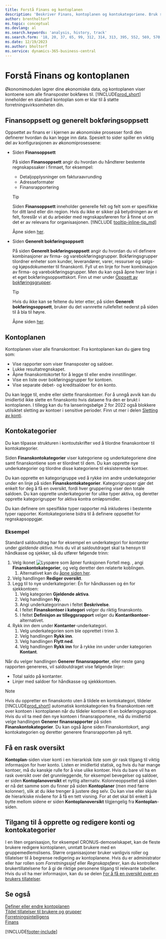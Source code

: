 ```yaml
---
title: Forstå Finans og kontoplanen
description: 'Beskriver Finans, kontoplanen og kontokategoriene. Bruk siden Finansoppsett til å angi hvordan du håndterer bestemte regnskapssaker i firmaet.'
author: brentholtorf
ms.topic: conceptual
ms.devlang: al
ms.search.keywords: 'analysis, history, track'
ms.search.form: '18, 20, 37, 65, 99, 312, 314, 313, 395, 552, 569, 570, 634, 790, 791, 1158'
ms.date: 12/19/2023
ms.author: bholtorf
ms.service: dynamics-365-business-central
---
```

# Forstå Finans og kontoplanen

Økonomimodulen lagrer dine økonomiske data, og kontoplanen viser kontoene som alle finansposter bokføres til. [!INCLUDE[prod_short](includes/prod_short.md)] inneholder en standard kontoplan som er klar til å støtte forretningsvirksomheten din.

## Finansoppsett og generelt bokføringsoppsett

Oppsettet av finans er i kjernen av økonomiske prosesser fordi den definerer hvordan du kan legge inn data. Spesielt to sider spiller en viktig del av konfigurasjonen av økonomiprosessene:  

* Siden **Finansoppsett**

  På siden **Finansoppsett** angir du hvordan du håndterer bestemte regnskapssaker i firmaet, for eksempel:  

  * Detaljopplysninger om fakturaavrunding  
  * Adresseformater  
  * Finansrapportering

  > [!TIP]
  > Siden **Finansoppsett** inneholder generelle felt og felt som er spesifikke for ditt land eller din region. Hvis du ikke er sikker på betydningen av et felt, foreslår vi at du arbeider med regnskapsføreren for å finne ut om det er av relevans for organisasjonen. [!INCLUDE [tooltip-inline-tip_md](includes/tooltip-inline-tip_md.md)]  

  Åpne siden [her](https://businesscentral.dynamics.com/?page=118).
  
* Siden **Generelt bokføringsoppsett**

  På siden **Generelt bokføringsoppsett** angir du hvordan du vil definere kombinasjoner av firma- og varebokføringsgrupper. Bokføringsgrupper tilordner enheter som kunder, leverandører, varer, ressurser og salgs- og kjøpsdokumenter til finanskonti. Fyll ut en linje for hver kombinasjon av firma- og varebokføringsgrupper. Men du kan også åpne hver linje i et eget bokføringsoppsettskort. Finn ut mer under [Oppsett av bokføringsgrupper](finance-posting-groups.md).  

  > [!TIP]
  > Hvis du ikke kan se feltene du leter etter, på siden **Generelt bokføringsoppsett**, bruker du det vannrette rullefeltet nederst på siden til å bla til høyre.  

  Åpne siden [her](https://businesscentral.dynamics.com/?page=314).

## Kontoplanen

Kontoplanen viser alle finanskontoer. Fra kontoplanen kan du gjøre ting som:  

* Vise rapporter som viser finansposter og saldoer.  
* Lukke resultatregnskapet.  
* Åpne finanskontokortet for å legge til eller endre innstillinger.  
* Vise en liste over bokføringsgrupper for kontoen.
* Vise separate debet- og kreditsaldoer for én konto.

Du kan legge til, endre eller slette finanskontoer. For å unngå avvik kan du imidlertid ikke slette en finanskonto hvis dataene fra den er brukt i kontoplanen. I tillegg kan du fra lanseringsbølge 2 for 2022 også blokkere utilsiktet sletting av kontoer i sensitive perioder. Finn ut mer i delen [Sletting av konti](finance-setup-chart-accounts.md#delete-accounts).  

## Kontokategorier

Du kan tilpasse strukturen i kontoutskrifter ved å tilordne finanskontoer til kontokategorier.  

Siden **Finanskontokategorier** viser kategoriene og underkategoriene dine samt finanskontiene som er tilordnet til dem. Du kan opprette nye underkategorier og tilordne disse kategoriene til eksisterende kontoer.  

Du kan opprette en kategorigruppe ved å rykke inn andre underkategorier under en linje på siden **Finanskontokategorier**. Kategorigrupper gjør det enkelt for deg å få en oversikt, fordi hver gruppering viser den totale saldoen. Du kan opprette underkategorier for ulike typer aktiva, og deretter opprette kategorigrupper for aktiva kontra omløpsmidler.  

Du kan definere om spesifikke typer rapporter må inkluderes i bestemte typer rapporter. Kontokategoriene bidra til å definere oppsettet for regnskapsoppgjør.  

### Eksempel

Standard saldoutdrag har for eksempel en underkategori for *kontanter* under *gjeldende aktiva*. Hvis du vil at saldoutdraget skal ta hensyn til håndkasse og sjekker, så du utfører følgende trinn:

1. Velg ikonet ![Lyspære som åpner funksjonen Fortell meg.](media/ui-search/search_small.png "Fortell hva du vil gjøre") , angi **Finanskontokategorier**, og velg deretter den relaterte koblingen.
   1. Alternativet kan du [åpne siden her](https://businesscentral.dynamics.com/?page=790).
2. Velg handlingen **Rediger oversikt**.
3. Legg til to nye underkategorier: Én for håndkassen og én for sjekkontoen:
   1. Velg kategorien **Gjeldende aktiva**.
   2. Velg handlingen **Ny**.
   3. Angi underkategorinavn i feltet **Beskrivelse**.
   4. I feltet **Finanskontoer i kategori** velger du riktig finanskonto.
   5. I feltet **Definisjon av tilleggsrapport** velger du **Kontantkontoer**-alternativet.
4. Rykk inn dem under **Kontanter**-underkategori.
   1. Velg underkategorien som ble opprettet i trinn 3.
   2. Velg handlingen **Rykk inn**.
   3. Velg handlingen **Flytt ned**.
   4. Velg handlingen **Rykk inn** for å rykke inn under under kategorien **Kontant**.

Når du velger handlingen **Generer finansrapporter**, eller neste gang rapporten genereres, vil saldoutdraget vise følgende linjer:

* Total saldo på kontanter.
* Linjer med saldoer for håndkasse og sjekkkontoen.  

> [!NOTE]
> Hvis du oppretter en finanskonto uten å tildele en kontokategori, tildeler [!INCLUDE[prod_short](includes/prod_short.md)] automatisk kontokategorien fra finanskontoen rett over kontoen i kontoplanen når du tildeler kontoen til en bokføringsgruppe. Hvis du vil ta med den nye kontoen i finansrapportene, må du imidlertid velge handlingen **Generer finansrapporter** på siden **Finanskontokategorier**. Du kan også åpne siden Finanskontokort, angi kontokategorien og deretter generere finansrapporten på nytt.

## Få en rask oversikt

**Kontoplan**-siden viser konti i en hierarkisk liste som gir rask tilgang til viktig informasjon for hver konto. Listen er imidlertid statisk, og hvis du har mange kontoer, må du kanskje rulle for å vise ulike kontoer. Hvis du bare vil ha en rask oversikt over det grunnleggende, for eksempel bevegelser og saldoer, er siden **Kontoplanoversikt** et nyttig alternativ. Kolonneoppsettet på siden er nå det samme som du finner på siden **Kontoplaner** (men med færre kolonner), slik at du ikke trenger å justere deg selv. Du kan vise eller skjule de hierarkiske nivåene for å få en tett visning. For at det skal bli enkelt å bytte mellom sidene er siden **Kontoplanoversikt** tilgjengelig fra **Kontoplan**-siden.

## Tilgang til å opprette og redigere konti og kontokategorier

I en liten organisasjon, for eksempel CRONUS-demoselskapet, kan de fleste brukere redigere kontoplanen, unntatt brukere med en gruppemedlemslisens. Større organisasjoner bruker vanligvis roller og tillatelser til å begrense redigering av kontoplanene. Hvis du er administrator eller har rollen som *Forretningssjef* eller *Regnskapsfører*, kan du kontrollere brukertillatelsene for å gi de riktige personene tilgang til relevante tabeller. Hvis du vil ha mer informasjon, kan du se delen [For å få en oversikt over en brukers tillatelser](ui-define-granular-permissions.md#to-get-an-overview-of-a-users-permissions).  

## Se også

[Definer eller endre kontoplanen](finance-setup-chart-accounts.md)  
[Tildel tillatelser til brukere og grupper](ui-define-granular-permissions.md)  
[Forretningsintelligens](bi.md)  
[Finans](finance.md)  

[!INCLUDE[footer-include](includes/footer-banner.md)]
